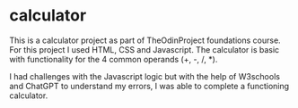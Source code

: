 # calculator

This is a calculator project as part of TheOdinProject foundations course.
For this project I used HTML, CSS and Javascript. The calculator is basic with functionality for the 4 common operands (+, -, /, *).

I had challenges with the Javascript logic but with the help of W3schools and ChatGPT to understand my errors, I was able to complete a functioning calculator.

